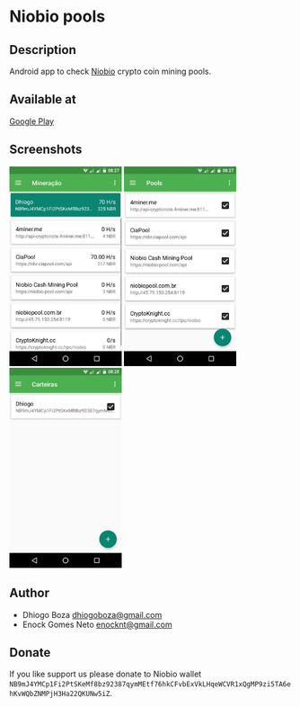 # Niobio pools

## Description
Android app to check [Niobio](https://niobiocash.org/) crypto coin mining pools.

## Available at
[Google Play](https://play.google.com/store/apps/details?id=com.dbz.niobiopools)

## Screenshots
<img src="/metadata/screenshots/mining.jpg?raw=true" width="200" title="Mining">
<img src="/metadata/screenshots/pools.jpg?raw=true" width="200" title="Pools">
<img src="/metadata/screenshots/wallets.jpg?raw=true" width="200" title="Wallets">

## Author
* Dhiogo Boza <dhiogoboza@gmail.com>
* Enock Gomes Neto <enocknt@gmail.com>

## Donate
If you like support us please donate to Niobio wallet `NB9mJ4YMCp1Fi2PtSKeMf8bz92387qymMEtf76hkCFvbExVkLHqeWCVR1xQgMP9zi5TA6ehKvWQbZNMPjH3Ha22QKUNw5iZ`.
